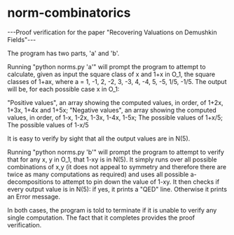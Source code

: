# norm-combinatorics
---Proof verification for the paper "Recovering Valuations on Demushkin Fields"---

The program has two parts, 'a' and 'b'.

Running "python norms.py 'a'" will prompt the program to attempt to calculate, given as input the square class of x and 1+x in O_1, the square classes of 1+ax, where a = 1, -1, 2, -2, 3, -3, 4, -4, 5, -5, 1/5, -1/5. The output will be, for each possible case x in O_1:

"Positive values", an array showing the computed values, in order, of 1+2x, 1+3x, 1+4x and 1+5x;
"Negative values", an array showing the computed values, in order, of 1-x, 1-2x, 1-3x, 1-4x, 1-5x;
The possible values of 1+x/5;
The possible values of 1-x/5

It is easy to verify by sight that all the output values are in N(5).

Running "python norms.py 'b'" will prompt the program to attempt to verify that for any x, y in O_1, that 1-xy is in N(5). It simply runs over all possible combinations of x,y (it does not appeal to symmetry and therefore there are twice as many computations as required) and uses all possible a-decompositions to attempt to pin down the value of 1-xy. It then checks if every output value is in N(5): if yes, it prints a "QED" line. Otherwise it prints an Error message.

In both cases, the program is told to terminate if it is unable to verify any single computation. The fact that it completes provides the proof verification. 

